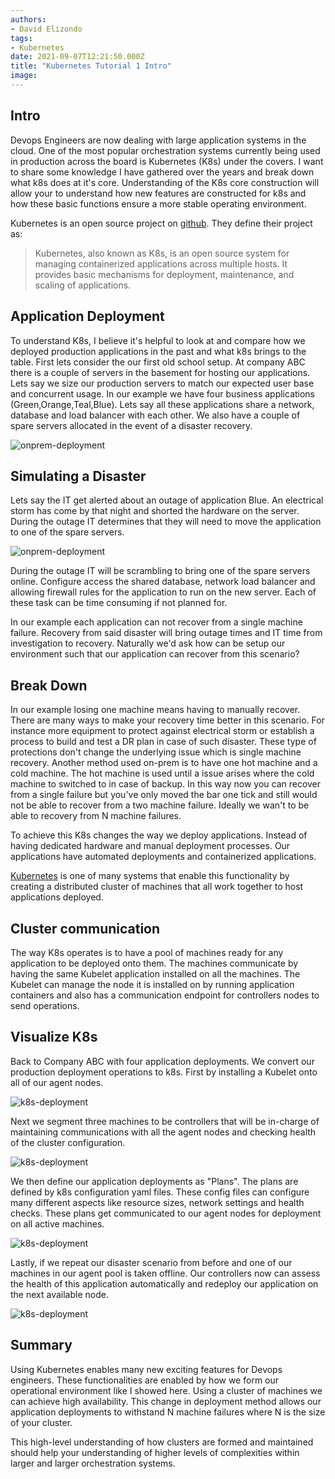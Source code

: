 ```yaml
---
authors:
- David Elizondo
tags:
- Kubernetes
date: 2021-09-07T12:21:50.000Z
title: "Kubernetes Tutorial 1 Intro"
image: 
---
```


## Intro 

Devops Engineers are now dealing with large application systems in the cloud. One of the most popular orchestration systems currently being used in production across the board is Kubernetes (K8s) under the covers. I want to share some knowledge I have gathered over the years and break down what k8s does at it's core. Understanding of the K8s core construction will allow your to understand how new features are constructed for k8s and how these basic functions ensure a more stable operating environment. 

Kubernetes is an open source project on [github](https://github.com/kubernetes/kubernetes). They define their project as: 
> Kubernetes, also known as K8s, is an open source system for managing containerized applications across multiple hosts. It provides basic mechanisms for deployment, maintenance, and scaling of applications.

## Application Deployment

To understand K8s, I believe it's helpful to look at and compare how we deployed production applications in the past and what k8s brings to the table. First lets consider the our first old school setup. At company ABC there is a couple of servers in the basement for hosting our applications. Lets say we size our production servers to match our expected user base and concurrent usage. In our example we have four business applications (Green,Orange,Teal,Blue). Lets say all these applications share a network, database and load balancer with each other. We also have a couple of spare servers allocated in the event of a disaster recovery.

![onprem-deployment](https://github.com/David-Elizondo/blog-usa/blob/master/images/2021/09/onprem.png)

## Simulating a Disaster

Lets say the IT get alerted about an outage of application Blue. An electrical storm has come by that night and shorted the hardware on the server. During the outage IT determines that they will need to move the application to one of the spare servers. 

![onprem-deployment](https://github.com/David-Elizondo/blog-usa/blob/master/images/2021/09/onprem2.png)

During the outage IT will be scrambling to bring one of the spare servers online. Configure access the shared database, network load balancer and allowing firewall rules for the application to run on the new server. Each of these task can be time consuming if not planned for. 

In our example each application can not recover from a single machine failure. Recovery from said disaster will bring outage times and IT time from investigation to recovery. Naturally we'd ask how can be setup our environment such that our application can recover from this scenario?

## Break Down 

In our example losing one machine means having to manually recover. There are many ways to make your recovery time better in this scenario. For instance more equipment to protect against electrical storm or establish a process to build and test a DR plan in case of such disaster. These type of protections don't change the underlying issue which is single machine recovery. Another method used on-prem is to have one hot machine and a cold machine. The hot machine is used until a issue arises where the cold machine to switched to in case of backup. In this way now you can recover from a single failure but you've only moved the bar one tick and still would not be able to recover from a two machine failure. Ideally we wan't to be able to recovery from N machine failures. 

To achieve this K8s changes the way we deploy applications. Instead of having dedicated hardware and manual deployment processes. Our applications have automated deployments and containerized applications. 

[Kubernetes](https://kubernetes.io/) is one of many systems that enable this functionality by creating a distributed cluster of machines that all work together to host applications deployed. 

## Cluster communication

The way K8s operates is to have a pool of machines ready for any application to be deployed onto them. The machines communicate by having the same Kubelet application installed on all the machines. The Kubelet can manage the node it is installed on by running application containers and also has a communication endpoint for controllers nodes to send operations. 

## Visualize K8s 

Back to Company ABC with four application deployments. We convert our production deployment operations to k8s. First by installing a Kubelet onto all of our agent nodes. 

![k8s-deployment](https://github.com/David-Elizondo/blog-usa/blob/master/images/2021/09/k8s.png)

Next we segment three machines to be controllers that will be in-charge of maintaining communications with all the agent nodes and checking health of the cluster configuration. 

![k8s-deployment](https://github.com/David-Elizondo/blog-usa/blob/master/images/2021/09/k8s2.png)

We then define our application deployments as "Plans". The plans are defined by k8s configuration yaml files. These config files can configure many different aspects like resource sizes, network settings and health checks. These plans get communicated to our agent nodes for deployment on all active machines. 

![k8s-deployment](https://github.com/David-Elizondo/blog-usa/blob/master/images/2021/09/k8s3.png)

Lastly, if we repeat our disaster scenario from before and one of our machines in our agent pool is taken offline. Our controllers now can assess the health of this application automatically and redeploy our application on the next available node. 

![k8s-deployment](https://github.com/David-Elizondo/blog-usa/blob/master/images/2021/09/k8s4.png)


## Summary

Using Kubernetes enables many new exciting features for Devops engineers. These functionalities are enabled by how we form our operational environment like I showed here. Using a cluster of machines we can achieve high availability. This change in deployment method allows our application deployments to withstand N machine failures where N is the size of your cluster.

This high-level understanding of how clusters are formed and maintained should help your understanding of higher levels of complexities within larger and larger orchestration systems.